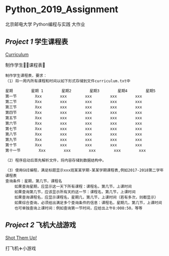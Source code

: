 # Python_2019_Assignment

北京邮电大学 Python编程与实践 大作业

## *Project 1* 学生课程表

[Curriculum](/Prj1_Curriculum)

制作学生👨‍🎓课程表📅

```
制作学生课程表，要求：
（1）将一周内所有课程和时间以如下形式存储到文件curriculum.txt中

星期        星期 1        星期2        星期3        星期4        星期5
第一节        Xxx        xxx        xxx        xxx        xxx
第二节        Xxx        xxx        xxx        xxx        xxx
第三节        Xxx        xxx        xxx        xxx        xxx
第四节        Xxx        xxx        xxx        xxx        xxx
第五节        Xxx        xxx        xxx        xxx        xxx
第六节        Xxx        xxx        xxx        xxx        xxx
第七节        Xxx        xxx        xxx        xxx        xxx
第八节        Xxx        xxx        xxx        xxx        xxx
第九节        Xxx        xxx        xxx        xxx        xxx
第十节        Xxx        xxx        xxx        xxx        xxx
第十一节        Xxx        xxx        xxx        xxx        xxx

（2）程序启动后首先解析文件，将内容存储到数据结构中。

（3）使用GUI编程，满足标题显示xxx班某某学期-某某学期课程表,例如2017-2018第二学年课程表
查询条件：星期，第几节，课程名
	如果查询星期，应显示这一天下所有课程：课程名，第几节，上课时间
	如果查询第几节，应该显示所有天的这一节：课程名，第几节，上课时间
	如果查询课程名，应显示课程名，星期几，第几节，上课时间（若有多次，则都显示）
	如果综合查询，必须给出满足多个查询条件的信息：课程名，星期几，第几节，上课时间
	也可单独查询上课时间：例如查询第一节时间，应给出上午8:008:50，等等
```

## *Project 2* 飞机大战游戏

[Shot Them Up!](/Prj2_Shot_Them_Up)

打飞机✈️小游戏